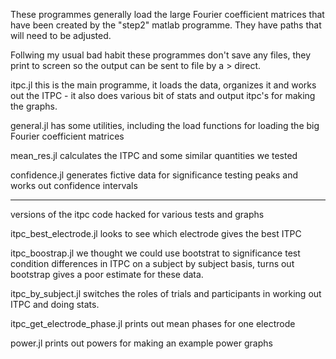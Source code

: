 
These programmes generally load the large Fourier coefficient matrices
that have been created by the "step2" matlab programme. They have
paths that will need to be adjusted.

Follwing my usual bad habit these programmes don't save any files,
they print to screen so the output can be sent to file by a > direct.

itpc.jl this is the main programme, it loads the data, organizes it
and works out the ITPC - it also does various bit of stats and output
itpc's for making the graphs.

general.jl has some utilities, including the load functions for
loading the big Fourier coefficient matrices

mean_res.jl calculates the ITPC and some similar quantities we tested

confidence.jl generates fictive data for significance testing peaks
and works out confidence intervals

____________________________

versions of the itpc code hacked for various tests and graphs

itpc_best_electrode.jl looks to see which electrode gives the best ITPC

itpc_boostrap.jl we thought we could use bootstrat to significance
test condition differences in ITPC on a subject by subject basis,
turns out bootstrap gives a poor estimate for these data.

itpc_by_subject.jl switches the roles of trials and participants in working out ITPC and doing stats.

itpc_get_electrode_phase.jl prints out mean phases for one electrode

power.jl prints out powers for making an example power graphs

